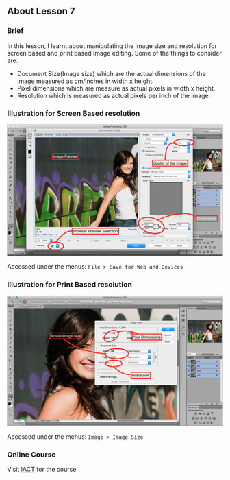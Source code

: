 ## About Lesson 7

### Brief
In this lesson, I learnt about manipulating the image size and resolution for screen based and print based image editing. Some of the things to consider are:

- Document Size(Image size) which are the actual dimensions of the image measured as cm/inches in width x height.
- Pixel dimensions which are measure as actual pixels in width x height.
- Resolution which is measured as actual pixels per inch of the image.

### Illustration for Screen Based resolution
![Illustration Example](../assets/images/illustration7.png)

Accessed under the menus: ```File > Save for Web and Devices```

### Illustration for Print Based resolution
![Illustration Example](../assets/images/illustration8.png)

Accessed under the menus: ```Image > Image Size```

### Online Course
Visit [IACT](https://iact.ie) for the course
